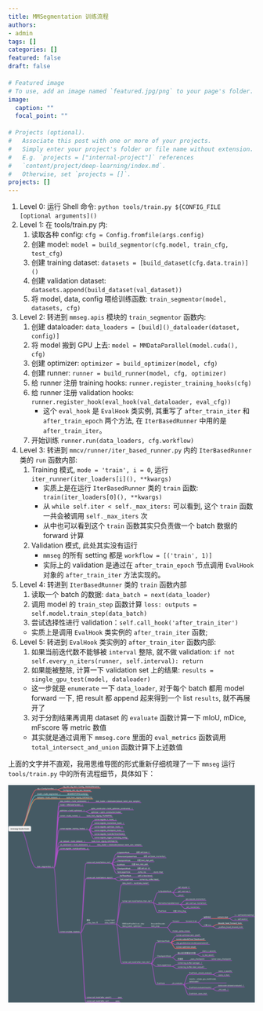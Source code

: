 ```yaml
---
title: MMSegmentation 训练流程
authors:
- admin
tags: []
categories: []
featured: false
draft: false

# Featured image
# To use, add an image named `featured.jpg/png` to your page's folder. 
image:
  caption: ""
  focal_point: ""

# Projects (optional).
#   Associate this post with one or more of your projects.
#   Simply enter your project's folder or file name without extension.
#   E.g. `projects = ["internal-project"]` references 
#   `content/project/deep-learning/index.md`.
#   Otherwise, set `projects = []`.
projects: []
---
```


1. Level 0: 运行 Shell 命令: `python tools/train.py ${CONFIG_FILE [optional arguments]()`
2. Level 1: 在 tools/train.py 内: 
   1. 读取各种 config: `cfg = Config.fromfile(args.config)`
   2. 创建 model: `model = build_segmentor(cfg.model, train_cfg, test_cfg)`
   3. 创建 training dataset: `datasets = [build_dataset(cfg.data.train)]()`
   4. 创建 validation dataset: `datasets.append(build_dataset(val_dataset))`
   5. 将 model, data, config 喂给训练函数: `train_segmentor(model, datasets, cfg)`
3. Level 2: 转进到 `mmseg.apis` 模块的 `train_segmentor` 函数内:   
   1. 创建 dataloader: `data_loaders = [build]()_dataloader(dataset, config)]`
   2. 将 model 搬到 GPU 上去: `model = MMDataParallel(model.cuda(), cfg)`
   3. 创建 optimizer: `optimizer = build_optimizer(model, cfg)`
   4. 创建 runner: `runner = build_runner(model, cfg, optimizer)`
   5. 给 runner 注册 training hooks: `runner.register_training_hooks(cfg)`
   6. 给 runner 注册 validation hooks: `runner.register_hook(eval_hook(val_dataloader, eval_cfg))`
      + 这个 `eval_hook` 是 `EvalHook` 类实例, 其重写了 `after_train_iter` 和 `after_train_epoch` 两个方法, 在 `IterBasedRunner` 中用的是 `after_train_iter`。
   7. 开始训练 `runner.run(data_loaders, cfg.workflow)`
4. Level 3: 转进到 `mmcv/runner/iter_based_runner.py` 内的 `IterBasedRunner` 类的 `run` 函数内部:  
   1. Training 模式, `mode = 'train', i = 0`, 运行 `iter_runner(iter_loaders[i](), **kwargs)`
      + 实质上是在运行 `IterBasedRunner` 类的 `train` 函数: `train(iter_loaders[0](), **kwargs)`
      + 从 `while self.iter < self._max_iters:` 可以看到, 这个 `train` 函数一共会被调用 `self._max_iters` 次
      + 从中也可以看到这个 `train` 函数其实只负责做一个 batch 数据的 forward 计算
   2. Validation 模式, 此处其实没有运行
      + `mmseg` 的所有 setting 都是 `workflow = [('train', 1)]`
      + 实际上的 validation 是通过在 `after_train_epoch` 节点调用 `EvalHook` 对象的 `after_train_iter` 方法实现的。
5.  Level 4: 转进到 `IterBasedRunner` 类的 `train` 函数内部
    1. 读取一个 batch 的数据: `data_batch = next(data_loader)`
    2. 调用 model 的 `train_step` 函数计算 `loss: outputs = self.model.train_step(data_batch)`
    3. 尝试选择性进行 validation：`self.call_hook('after_train_iter')` 
      + 实质上是调用 `EvalHook` 类实例的 `after_train_iter` 函数;
6.  Level 5: 转进到 `EvalHook` 类实例的 `after_train_iter` 函数内部: 
    1. 如果当前迭代数不能够被 `interval` 整除, 就不做 validation: `if not self.every_n_iters(runner, self.interval): return`
    2. 如果能被整除, 计算一下 validation set 上的结果: `results = single_gpu_test(model, dataloader)`
      + 这一步就是 `enumerate` 一下 `data_loader`, 对于每个 batch 都用 model forward 一下, 把 result 都 append 起来得到一个 list `results`, 就不再展开了
    3. 对于分割结果再调用 dataset 的 `evaluate` 函数计算一下 mIoU, mDice, mFscore 等 metric 数值    
      + 其实就是通过调用下 `mmseg.core` 里面的 `eval_metrics` 函数调用 `total_intersect_and_union` 函数计算下上述数值

上面的文字并不直观，我用思维导图的形式重新仔细梳理了一下 `mmseg` 运行 `tools/train.py` 中的所有流程细节，具体如下：

![](https://raw.githubusercontent.com/YimianDai/imgbed/master/blog/mmseg-train/mmseg-tools-train.png)